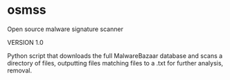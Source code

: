 # osmss
Open source malware signature scanner

VERSION 1.0

Python script that downloads the full MalwareBazaar database and scans a directory of files, outputting files matching files to a .txt for further analysis, removal.
